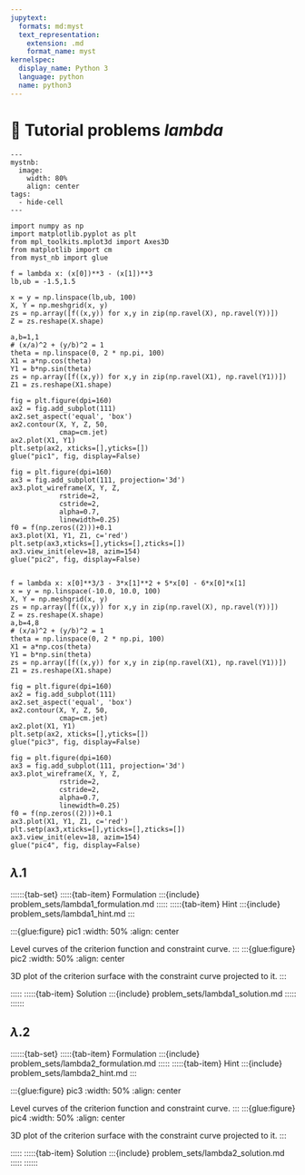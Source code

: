 ```yaml
---
jupytext:
  formats: md:myst
  text_representation:
    extension: .md
    format_name: myst
kernelspec:
  display_name: Python 3
  language: python
  name: python3
---
```


# 🔬 Tutorial problems *lambda*

```{code-cell} python3
---
mystnb:
  image:
    width: 80%
    align: center
tags:
  - hide-cell
---

import numpy as np
import matplotlib.pyplot as plt
from mpl_toolkits.mplot3d import Axes3D
from matplotlib import cm
from myst_nb import glue

f = lambda x: (x[0])**3 - (x[1])**3
lb,ub = -1.5,1.5

x = y = np.linspace(lb,ub, 100)
X, Y = np.meshgrid(x, y)
zs = np.array([f((x,y)) for x,y in zip(np.ravel(X), np.ravel(Y))])
Z = zs.reshape(X.shape)

a,b=1,1
# (x/a)^2 + (y/b)^2 = 1
theta = np.linspace(0, 2 * np.pi, 100)
X1 = a*np.cos(theta)
Y1 = b*np.sin(theta)
zs = np.array([f((x,y)) for x,y in zip(np.ravel(X1), np.ravel(Y1))])
Z1 = zs.reshape(X1.shape)

fig = plt.figure(dpi=160)
ax2 = fig.add_subplot(111)
ax2.set_aspect('equal', 'box')
ax2.contour(X, Y, Z, 50,
            cmap=cm.jet)
ax2.plot(X1, Y1)
plt.setp(ax2, xticks=[],yticks=[])
glue("pic1", fig, display=False)

fig = plt.figure(dpi=160)
ax3 = fig.add_subplot(111, projection='3d')
ax3.plot_wireframe(X, Y, Z,
            rstride=2,
            cstride=2,
            alpha=0.7,
            linewidth=0.25)
f0 = f(np.zeros((2)))+0.1
ax3.plot(X1, Y1, Z1, c='red')
plt.setp(ax3,xticks=[],yticks=[],zticks=[])
ax3.view_init(elev=18, azim=154)
glue("pic2", fig, display=False)


f = lambda x: x[0]**3/3 - 3*x[1]**2 + 5*x[0] - 6*x[0]*x[1]
x = y = np.linspace(-10.0, 10.0, 100)
X, Y = np.meshgrid(x, y)
zs = np.array([f((x,y)) for x,y in zip(np.ravel(X), np.ravel(Y))])
Z = zs.reshape(X.shape)
a,b=4,8
# (x/a)^2 + (y/b)^2 = 1
theta = np.linspace(0, 2 * np.pi, 100)
X1 = a*np.cos(theta)
Y1 = b*np.sin(theta)
zs = np.array([f((x,y)) for x,y in zip(np.ravel(X1), np.ravel(Y1))])
Z1 = zs.reshape(X1.shape)

fig = plt.figure(dpi=160)
ax2 = fig.add_subplot(111)
ax2.set_aspect('equal', 'box')
ax2.contour(X, Y, Z, 50,
            cmap=cm.jet)
ax2.plot(X1, Y1)
plt.setp(ax2, xticks=[],yticks=[])
glue("pic3", fig, display=False)

fig = plt.figure(dpi=160)
ax3 = fig.add_subplot(111, projection='3d')
ax3.plot_wireframe(X, Y, Z, 
            rstride=2, 
            cstride=2,
            alpha=0.7,
            linewidth=0.25)
f0 = f(np.zeros((2)))+0.1
ax3.plot(X1, Y1, Z1, c='red')
plt.setp(ax3,xticks=[],yticks=[],zticks=[])
ax3.view_init(elev=18, azim=154)
glue("pic4", fig, display=False)

```

## $\lambda$.1

::::::{tab-set}
:::::{tab-item} Formulation
:::{include} problem_sets/lambda1_formulation.md
:::::
:::::{tab-item} Hint
:::{include} problem_sets/lambda1_hint.md
:::

:::{glue:figure} pic1
:width: 50%
:align: center

Level curves of the criterion function and constraint curve.
:::
:::{glue:figure} pic2
:width: 50%
:align: center

3D plot of the criterion surface with the constraint curve projected to it.
:::

:::::
:::::{tab-item} Solution
:::{include} problem_sets/lambda1_solution.md
:::::
::::::


## $\lambda$.2

::::::{tab-set}
:::::{tab-item} Formulation
:::{include} problem_sets/lambda2_formulation.md
:::::
:::::{tab-item} Hint
:::{include} problem_sets/lambda2_hint.md
:::

:::{glue:figure} pic3
:width: 50%
:align: center

Level curves of the criterion function and constraint curve.
:::
:::{glue:figure} pic4
:width: 50%
:align: center

3D plot of the criterion surface with the constraint curve projected to it.
:::

:::::
:::::{tab-item} Solution
:::{include} problem_sets/lambda2_solution.md
:::::
::::::


